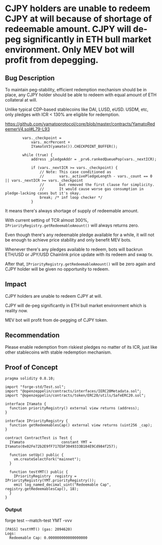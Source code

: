 # CJPY holders are unable to redeem CJPY at will because of shortage of redeemable amount. CJPY will de-peg significantly in ETH bull market environment. Only MEV bot will profit from depegging.

## Bug Description
To maintain peg-stability, efficient redemption mechanism should be in place, any CJPY holder should be able to redeem with equal amount of ETH collateral at will.

Unlike typical CDP-based stablecoins like DAI, LUSD, eUSD. USDM, etc, only pledges with ICR < 130% are eligible for redemption.

https://github.com/yamatoprotocol/core/blob/master/contracts/YamatoRedeemerV4.sol#L79-L93
```
        vars._checkpoint =
            vars._mcrPercent +
            IYamatoV3(yamato()).CHECKPOINT_BUFFER();

        while (true) {
            address _pledgeAddr = _prv6.rankedQueuePop(vars._nextICR);

            if (vars._nextICR >= vars._checkpoint) {
                // Note: This case conditioned as
                //       vars._activePledgeLength - vars._count == 0 || vars._nextICR >= vars._checkpoint
                //       but removed the first clause for simplicity.
                //       It would cause worse gas consumption in pledge-lacking cases but it's okay.
                break; /* inf loop checker */
            }

```

It means there's always shortage of supply of redeemable amount.

With current setting of TCR almost 300%, `IPriorityRegistry.getRedeemableAmount()` will always returns zero.

Even though there's any redeemable pledge available for a while, it will not be enough to achieve price stability and only benefit MEV bots.

Whenever there's any pledges available to redeem, bots will backrun ETH/USD or JPY/USD Chainlink price update with its redeem and swap tx.

After that, `IPriorityRegistry.getRedeemableAmount()` will be zero again and CJPY holder will be given no opportunity to redeem.

## Impact
CJPY holders are unable to redeem CJPY at will.

CJPY will de-peg significantly in ETH bull market environment which is reality now.

MEV bot will profit from de-pegging of CJPY token.

## Recommendation
Please enable redemption from riskiest pledges no matter of its ICR, just like other stablecoins with stable redemption mechanism.

## Proof of Concept
```
pragma solidity 0.8.10;

import "forge-std/Test.sol";
import "@openzeppelin/contracts/interfaces/IERC20Metadata.sol";
import "@openzeppelin/contracts/token/ERC20/utils/SafeERC20.sol";

interface IYamato {
  function priorityRegistry() external view returns (address);
}

interface IPriorityRegistry {
  function getRedeemablesCap() external view returns (uint256 _cap);
}

contract ContractTest is Test {
  IYamato                 constant YMT = IYamato(0x02Fe72b2E9fF717EbF3049333B184E9Cd984f257);

  function setUp() public {
    vm.createSelectFork("mainnet"); 
  }

  function testYMT() public {
    IPriorityRegistry  registry = IPriorityRegistry(YMT.priorityRegistry());
    emit log_named_decimal_uint("Redeemable Cap", registry.getRedeemablesCap(), 18);
  }
}
```

### Output
forge test --match-test YMT -vvv
```
[PASS] testYMT() (gas: 2094620)
Logs:
  Redeemable Cap: 0.000000000000000000
```